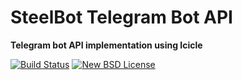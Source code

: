 # SteelBot Telegram Bot API

**Telegram bot API implementation using Icicle**

[![Build Status](https://img.shields.io/travis/steelbotfw/telegram-bot-api.svg?style=flat-square)](https://travis-ci.org/steelbotfw/telegram-bot-api)
[![New BSD License](https://img.shields.io/badge/license-New%20BSD-blue.svg?style=flat-square)](LICENSE)
